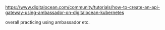 https://www.digitalocean.com/community/tutorials/how-to-create-an-api-gateway-using-ambassador-on-digitalocean-kubernetes

overall practicing using ambassador etc. 
